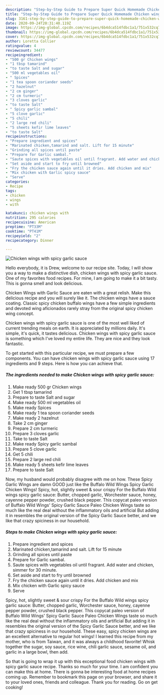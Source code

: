 ```yaml
---
description: "Step-by-Step Guide to Prepare Super Quick Homemade Chicken wings with spicy garlic sauce"
title: "Step-by-Step Guide to Prepare Super Quick Homemade Chicken wings with spicy garlic sauce"
slug: 3161-step-by-step-guide-to-prepare-super-quick-homemade-chicken-wings-with-spicy-garlic-sauce
date: 2020-09-24T20:31:40.119Z
image: https://img-global.cpcdn.com/recipes/6b4dca514fdbc1a1/751x532cq70/chicken-wings-with-spicy-garlic-sauce-recipe-main-photo.jpg
thumbnail: https://img-global.cpcdn.com/recipes/6b4dca514fdbc1a1/751x532cq70/chicken-wings-with-spicy-garlic-sauce-recipe-main-photo.jpg
cover: https://img-global.cpcdn.com/recipes/6b4dca514fdbc1a1/751x532cq70/chicken-wings-with-spicy-garlic-sauce-recipe-main-photo.jpg
author: Loretta Collier
ratingvalue: 4
reviewcount: 34477
recipeingredient:
- "500 gr Chicken wings"
- "1 tbsp tamarind"
- "to taste Salt and sugar"
- "500 ml vegetables oil"
- " Spices"
- "1 tea spoon coriander seeds"
- "2 hazelnut"
- "2 cm ginger"
- "2 cm turmeric"
- "3 cloves garlic"
- "to taste Salt"
- " Spicy garlic sambal"
- "5 clove garlic"
- "5 chili"
- "2 large red chili"
- "5 sheets kefir lime leaves"
- "to taste Salt"
recipeinstructions:
- "Prepare ingredient and spices"
- "Marinated chicken,tamarind and salt. Lift for 15 minute"
- "Grinding all spices until paste"
- "Prepare for Garlic sambal."
- "Saute spices with vegetables oil until fragrant. Add water and chicken, simmer for 30 minute."
- "Set aside and start to fry until browned"
- "Fry the chicken sauce again until it dries. Add chicken and mix"
- "Mix chicken with Garlic spicy sauce"
- "Serve"
categories:
- Recipe
tags:
- chicken
- wings
- with

katakunci: chicken wings with 
nutrition: 295 calories
recipecuisine: American
preptime: "PT33M"
cooktime: "PT41M"
recipeyield: "2"
recipecategory: Dinner

---
```



![Chicken wings with spicy garlic sauce](https://img-global.cpcdn.com/recipes/6b4dca514fdbc1a1/751x532cq70/chicken-wings-with-spicy-garlic-sauce-recipe-main-photo.jpg)

Hello everybody, it is Drew, welcome to our recipe site. Today, I will show you a way to make a distinctive dish, chicken wings with spicy garlic sauce. One of my favorites food recipes. For mine, I am going to make it a bit tasty. This is gonna smell and look delicious.

Chicken Wings with Garlic Sauce are eaten with a great relish. Make this delicious recipe and you will surely like it. The chicken wings have a sauce coating. Classic spicy chicken buffalo wings have a few simple ingredients and devoted wing aficionados rarely stray from the original spicy chicken wing concept.

Chicken wings with spicy garlic sauce is one of the most well liked of current trending meals on earth. It is appreciated by millions daily. It's simple, it's quick, it tastes delicious. Chicken wings with spicy garlic sauce is something which I've loved my entire life. They are nice and they look fantastic.


To get started with this particular recipe, we must prepare a few components. You can have chicken wings with spicy garlic sauce using 17 ingredients and 9 steps. Here is how you can achieve that.

<!--inarticleads1-->

##### The ingredients needed to make Chicken wings with spicy garlic sauce:

1. Make ready 500 gr Chicken wings
1. Get 1 tbsp tamarind
1. Prepare to taste Salt and sugar
1. Make ready 500 ml vegetables oil
1. Make ready  Spices
1. Make ready 1 tea spoon coriander seeds
1. Make ready 2 hazelnut
1. Take 2 cm ginger
1. Prepare 2 cm turmeric
1. Prepare 3 cloves garlic
1. Take to taste Salt
1. Make ready  Spicy garlic sambal
1. Prepare 5 clove garlic
1. Get 5 chili
1. Prepare 2 large red chili
1. Make ready 5 sheets kefir lime leaves
1. Prepare to taste Salt


Now, my husband would probably disagree with me on how. These Spicy Garlic Wings are damn GOOD just like the Buffalo Wild Wings Spicy Garlic Chicken Wings! Spicy, hot, slightly sweet &amp; sour crispy For the Buffalo Wild wings spicy garlic sauce: Butter, chopped garlic, Worchester sauce, honey, cayenne pepper powder, crushed black pepper. This copycat paleo version of Buffalo Wild Wings&#39; Spicy Garlic Sauce Paleo Chicken Wings taste so much like the real deal without the inflammatory oils and artificial But adding it in resembles the original version of the Spicy Garlic Sauce better, and we like that crazy spiciness in our household. 

<!--inarticleads2-->

##### Steps to make Chicken wings with spicy garlic sauce:

1. Prepare ingredient and spices
1. Marinated chicken,tamarind and salt. Lift for 15 minute
1. Grinding all spices until paste
1. Prepare for Garlic sambal.
1. Saute spices with vegetables oil until fragrant. Add water and chicken, simmer for 30 minute.
1. Set aside and start to fry until browned
1. Fry the chicken sauce again until it dries. Add chicken and mix
1. Mix chicken with Garlic spicy sauce
1. Serve


Spicy, hot, slightly sweet &amp; sour crispy For the Buffalo Wild wings spicy garlic sauce: Butter, chopped garlic, Worchester sauce, honey, cayenne pepper powder, crushed black pepper. This copycat paleo version of Buffalo Wild Wings&#39; Spicy Garlic Sauce Paleo Chicken Wings taste so much like the real deal without the inflammatory oils and artificial But adding it in resembles the original version of the Spicy Garlic Sauce better, and we like that crazy spiciness in our household. These easy, spicy chicken wings are an excellent alternative to regular hot wings! I learned this recipe from my mother, who is from Taiwan, and it was always a childhood favorite! Whisk together the sugar, soy sauce, rice wine, chili garlic sauce, sesame oil, and garlic in a large bowl, then add. 

So that is going to wrap it up with this exceptional food chicken wings with spicy garlic sauce recipe. Thanks so much for your time. I am confident you can make this at home. There is gonna be interesting food at home recipes coming up. Remember to bookmark this page on your browser, and share it to your loved ones, friends and colleague. Thank you for reading. Go on get cooking!
